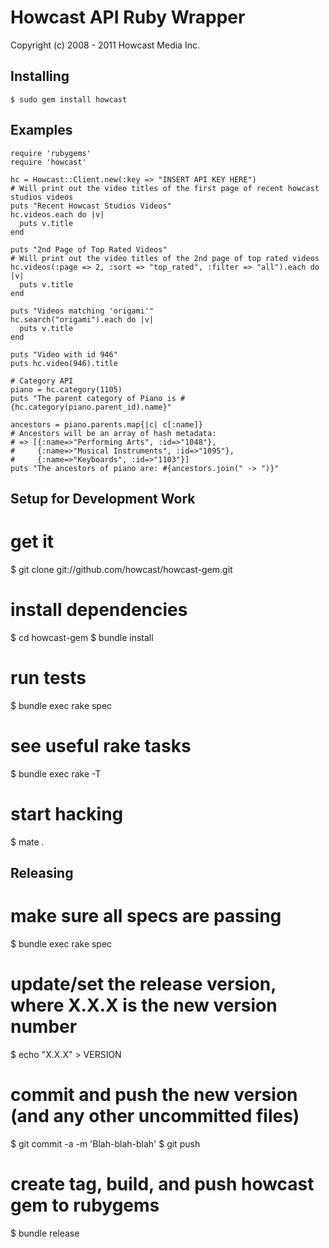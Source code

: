 # Howcast API Ruby Wrapper

Copyright (c) 2008 - 2011 Howcast Media Inc.

## Installing

    $ sudo gem install howcast

## Examples

    require 'rubygems'
    require 'howcast'

    hc = Howcast::Client.new(:key => "INSERT API KEY HERE")
    # Will print out the video titles of the first page of recent howcast studios videos
    puts "Recent Howcast Studios Videos"
    hc.videos.each do |v|
      puts v.title
    end

    puts "2nd Page of Top Rated Videos"
    # Will print out the video titles of the 2nd page of top rated videos
    hc.videos(:page => 2, :sort => "top_rated", :filter => "all").each do |v|
      puts v.title
    end

    puts "Videos matching 'origami'"
    hc.search("origami").each do |v|
      puts v.title
    end

    puts "Video with id 946"
    puts hc.video(946).title

    # Category API
    piano = hc.category(1105)
    puts "The parent category of Piano is #{hc.category(piano.parent_id).name}"

    ancestors = piano.parents.map{|c| c[:name]}
    # Ancestors will be an array of hash metadata:
    # => [{:name=>"Performing Arts", :id=>"1048"},
    #     {:name=>"Musical Instruments", :id=>"1095"},
    #     {:name=>"Keyboards", :id=>"1103"}]
    puts "The ancestors of piano are: #{ancestors.join(" -> ")}"

## Setup for Development Work

  # get it
  $ git clone git://github.com/howcast/howcast-gem.git

  # install dependencies
  $ cd howcast-gem
  $ bundle install

  # run tests
  $ bundle exec rake spec

  # see useful rake tasks
  $ bundle exec rake -T

  # start hacking
  $ mate .

## Releasing

  # make sure all specs are passing
  $ bundle exec rake spec

  # update/set the release version, where X.X.X is the new version number
  $ echo "X.X.X" > VERSION

  # commit and push the new version (and any other uncommitted files)
  $ git commit -a -m 'Blah-blah-blah'
  $ git push

  # create tag, build, and push howcast gem to rubygems
  $ bundle release

